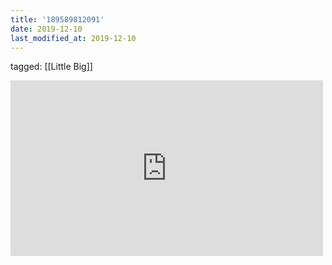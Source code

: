 ```yaml
---
title: '189589812091'
date: 2019-12-10
last_modified_at: 2019-12-10
---
```

tagged: [[Little Big]]
<iframe allow="accelerometer; autoplay; clipboard-write; encrypted-media; gyroscope; picture-in-picture" allowfullscreen="" frameborder="0" height="281" id="youtube_iframe" src="https://www.youtube.com/embed/1t_sMynan_k?feature=oembed&amp;enablejsapi=1&amp;origin=https://safe.txmblr.com&amp;wmode=opaque" width="500"></iframe>